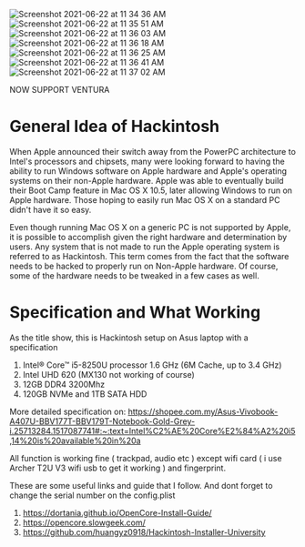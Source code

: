 ![Screenshot 2021-06-22 at 11 34 36 AM](https://user-images.githubusercontent.com/86243750/122859451-a25f5a80-d34e-11eb-8802-4e22dbe450b4.png)
![Screenshot 2021-06-22 at 11 35 51 AM](https://user-images.githubusercontent.com/86243750/122859457-a5f2e180-d34e-11eb-8a3b-7a6a5cb6c6f3.png)
![Screenshot 2021-06-22 at 11 36 03 AM](https://user-images.githubusercontent.com/86243750/122859463-a7240e80-d34e-11eb-99ee-2485d32f3504.png)
![Screenshot 2021-06-22 at 11 36 18 AM](https://user-images.githubusercontent.com/86243750/122859464-a8553b80-d34e-11eb-99c2-a45fadb9a566.png)
![Screenshot 2021-06-22 at 11 36 25 AM](https://user-images.githubusercontent.com/86243750/122859468-a8edd200-d34e-11eb-83f4-f7f77e3d575e.png)
![Screenshot 2021-06-22 at 11 36 41 AM](https://user-images.githubusercontent.com/86243750/122859471-aa1eff00-d34e-11eb-8384-8abf424483c8.png)
![Screenshot 2021-06-22 at 11 37 02 AM](https://user-images.githubusercontent.com/86243750/122859474-aab79580-d34e-11eb-9021-85b743c22d4d.png)

NOW SUPPORT VENTURA
# General Idea of Hackintosh
When Apple announced their switch away from the PowerPC architecture to Intel's processors and chipsets, many were looking forward to having the ability to run Windows software on Apple hardware and Apple's operating systems on their non-Apple hardware. Apple was able to eventually build their Boot Camp feature in Mac OS X 10.5, later allowing Windows to run on Apple hardware. Those hoping to easily run Mac OS X on a standard PC didn't have it so easy.

Even though running Mac OS X on a generic PC is not supported by Apple, it is possible to accomplish given the right hardware and determination by users. Any system that is not made to run the Apple operating system is referred to as Hackintosh. This term comes from the fact that the software needs to be hacked to properly run on Non-Apple hardware. Of course, some of the hardware needs to be tweaked in a few cases as well.

# Specification and What Working
As the title show, this is Hackintosh setup on Asus laptop with a specification
1) Intel® Core™ i5-8250U processor 1.6 GHz (6M Cache, up to 3.4 GHz)
2) Intel UHD 620 (MX130 not working of course)
3) 12GB DDR4 3200Mhz
4) 120GB NVMe and 1TB SATA HDD

More detailed specification on:
https://shopee.com.my/Asus-Vivobook-A407U-BBV177T-BBV179T-Notebook-Gold-Grey-i.25713284.1517087741#:~:text=Intel%C2%AE%20Core%E2%84%A2%20i5,14%20is%20available%20in%20a

All function is working fine ( trackpad, audio etc ) except wifi card ( i use Archer T2U V3 wifi usb to get it working ) and fingerprint.

These are some useful links and guide that I follow. And dont forget to change the serial number on the config.plist
1) https://dortania.github.io/OpenCore-Install-Guide/
2) https://opencore.slowgeek.com/
3) https://github.com/huangyz0918/Hackintosh-Installer-University

